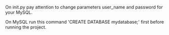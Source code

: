 On init.py pay attention to change parameters user_name and password for your MySQL.

On MySQL run this command 'CREATE DATABASE mydatabase;' first before running the project.
